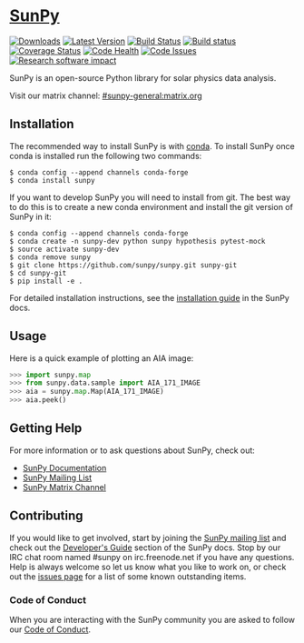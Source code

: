 # [SunPy](http://sunpy.org)
[![Downloads](https://img.shields.io/pypi/dm/sunpy.svg)](https://pypi.python.org/pypi/sunpy/) 
[![Latest Version](https://img.shields.io/pypi/v/sunpy.svg)](https://pypi.python.org/pypi/sunpy/) 
[![Build Status](https://secure.travis-ci.org/sunpy/sunpy.svg)](http://travis-ci.org/sunpy/sunpy)
[![Build status](https://ci.appveyor.com/api/projects/status/xow461iejsjvp9vl?svg=true)](https://ci.appveyor.com/project/sunpy/sunpy)[![Coverage Status](https://coveralls.io/repos/sunpy/sunpy/badge.svg?branch=master)](https://coveralls.io/r/sunpy/sunpy?branch=master) [![Code Health](https://landscape.io/github/sunpy/sunpy/master/landscape.svg)](https://landscape.io/github/sunpy/sunpy/master)
[![Code Issues](https://www.quantifiedcode.com/api/v1/project/9edd3e28230840038713e1c7dc3eb141/badge.svg)](https://www.quantifiedcode.com/app/project/9edd3e28230840038713e1c7dc3eb141)[![Research software impact](http://depsy.org/api/package/pypi/sunpy/badge.svg)](http://depsy.org/package/python/sunpy)

SunPy is an open-source Python library for solar physics data analysis.

Visit our matrix channel: [#sunpy-general:matrix.org](https://riot.im/app/#/room/#sunpy-general:matrix.org)

Installation
------------

The recommended way to install SunPy is
with [conda](https://www.continuum.io/downloads). To install SunPy once conda is
installed run the following two commands:

    $ conda config --append channels conda-forge
    $ conda install sunpy


If you want to develop SunPy you will need to install from git. The best way to
do this is to create a new conda environment and install the git version of
SunPy in it:

    $ conda config --append channels conda-forge
    $ conda create -n sunpy-dev python sunpy hypothesis pytest-mock
    $ source activate sunpy-dev
    $ conda remove sunpy
    $ git clone https://github.com/sunpy/sunpy.git sunpy-git
    $ cd sunpy-git
    $ pip install -e .

For detailed installation instructions, see
the
[installation guide](http://docs.sunpy.org/en/latest/guide/installation/index.html) in
the SunPy docs.

Usage
-----

Here is a quick example of plotting an AIA image:

```python
>>> import sunpy.map
>>> from sunpy.data.sample import AIA_171_IMAGE
>>> aia = sunpy.map.Map(AIA_171_IMAGE)
>>> aia.peek()
```

Getting Help
------------

For more information or to ask questions about SunPy, check out:

 * [SunPy Documentation](http://docs.sunpy.org/en/latest/)
 * [SunPy Mailing List](https://groups.google.com/forum/#!forum/sunpy)
 * [SunPy Matrix Channel](https://riot.im/app/#/room/#sunpy-general:matrix.org)
 
Contributing
------------

If you would like to get involved, start by joining the
[SunPy mailing list](https://groups.google.com/forum/#!forum/sunpy)
and check out the [Developer's Guide](http://docs.sunpy.org/en/latest/dev.html) section
of the SunPy docs. Stop by our IRC chat room named #sunpy on irc.freenode.net
if you have any questions. Help is always welcome so let us know what you like
to work on, or check out the [issues page](https://github.com/sunpy/sunpy/issues)
for a list of some known outstanding items.

### Code of Conduct

When you are interacting with the SunPy community you are asked to follow
our [Code of Conduct](https://github.com/sunpy/sunpy/wiki/Code-of-Conduct).

